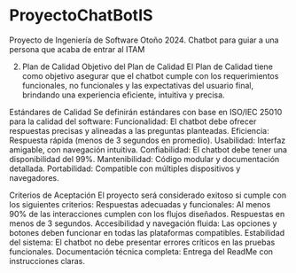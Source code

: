# ProyectoChatBotIS
Proyecto de Ingeniería de Software Otoño 2024. Chatbot para guiar a una persona que acaba de entrar al ITAM

2. Plan de Calidad
Objetivo del Plan de Calidad
El Plan de Calidad tiene como objetivo asegurar que el chatbot cumple con los requerimientos funcionales, no funcionales y las expectativas del usuario final, brindando una experiencia eficiente, intuitiva y precisa.

Estándares de Calidad
Se definirán estándares con base en ISO/IEC 25010 para la calidad del software:
Funcionalidad: El chatbot debe ofrecer respuestas precisas y alineadas a las preguntas planteadas.
Eficiencia: Respuesta rápida (menos de 3 segundos en promedio).
Usabilidad: Interfaz amigable, con navegación intuitiva.
Confiabilidad: El chatbot debe tener una disponibilidad del 99%.
Mantenibilidad: Código modular y documentación detallada.
Portabilidad: Compatible con múltiples dispositivos y navegadores.

Criterios de Aceptación
El proyecto será considerado exitoso si cumple con los siguientes criterios:
Respuestas adecuadas y funcionales:
Al menos 90% de las interacciones cumplen con los flujos diseñados.
Respuestas en menos de 3 segundos.
Accesibilidad y navegación fluida:
Las opciones y botones deben funcionar en todas las plataformas compatibles.
Estabilidad del sistema:
El chatbot no debe presentar errores críticos en las pruebas funcionales.
Documentación técnica completa:
Entrega del ReadMe con instrucciones claras.

